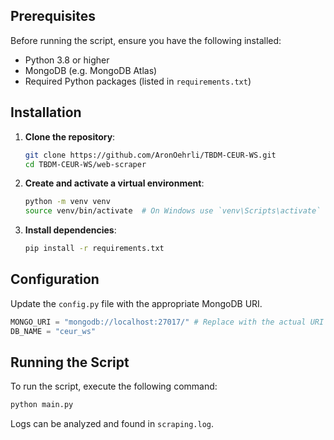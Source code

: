 ## Prerequisites

Before running the script, ensure you have the following installed:

- Python 3.8 or higher
- MongoDB (e.g. MongoDB Atlas)
- Required Python packages (listed in `requirements.txt`)

## Installation

1. **Clone the repository**:
    ```sh
    git clone https://github.com/AronOehrli/TBDM-CEUR-WS.git
    cd TBDM-CEUR-WS/web-scraper
    ```

2. **Create and activate a virtual environment**:
    ```sh
    python -m venv venv
    source venv/bin/activate  # On Windows use `venv\Scripts\activate`
    ```

3. **Install dependencies**:
    ```sh
    pip install -r requirements.txt
    ```

## Configuration

Update the `config.py` file with the appropriate MongoDB URI.

```python
MONGO_URI = "mongodb://localhost:27017/" # Replace with the actual URI
DB_NAME = "ceur_ws"
```

## Running the Script

To run the script, execute the following command:

```sh
python main.py
```

Logs can be analyzed and found in `scraping.log`.